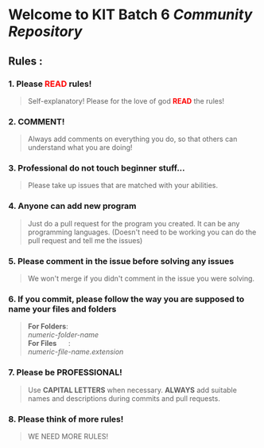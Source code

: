 # Welcome to **KIT Batch 6** *Community Repository*
## **Rules :** 
### 1. Please **<span style="color:red">READ</span>** rules!
> Self-explanatory! Please for the love of god **<span style="color:red">READ</span>** the rules!
### 2. COMMENT!
> Always add comments on everything you do, so that others can understand what you are doing!
### 3. Professional do not touch beginner stuff...
> Please take up issues that are matched with your abilities.
### 4. Anyone can add new program 
> Just do a pull request for the program you created. It can be any programming languages.
(Doesn't need to be working you can do the pull request and tell me the issues)
### 5. Please comment in the issue before solving any issues
> We won't merge if you didn't comment in the issue you were solving.
### 6. If you commit, please follow the way you are supposed to name your files and folders
> **For Folders**:&nbsp;&nbsp;&nbsp;&nbsp;&nbsp;&nbsp;&nbsp;&nbsp;&nbsp;<br>*numeric-folder-name*<br>
> **For Files**&nbsp;&nbsp;&nbsp;&nbsp;&nbsp;&nbsp;:&nbsp;&nbsp;&nbsp;&nbsp;&nbsp;&nbsp;&nbsp;&nbsp;&nbsp;<br>*numeric-file-name.extension*
### 7. Please be PROFESSIONAL!
> Use **CAPITAL LETTERS** when necessary. **ALWAYS** add suitable names and descriptions during commits and pull requests.
### 8. Please think of more rules!
> WE NEED MORE RULES!

